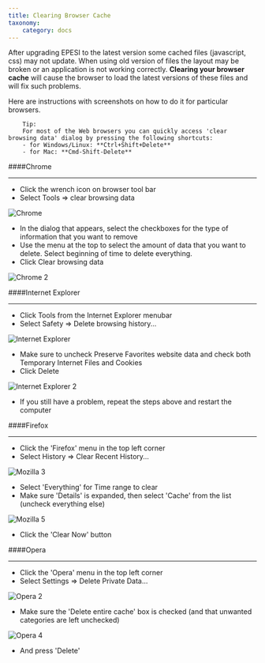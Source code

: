 ```yaml
---
title: Clearing Browser Cache
taxonomy:
    category: docs
---
```


After upgrading EPESI to the latest version some cached files (javascript, css) may not update. When using old version of files the layout may be broken or an application is not working correctly. **Clearing your browser cache** will cause the browser to load the latest versions of these files and will fix such problems.

Here are instructions with screenshots on how to do it for particular browsers.

		Tip:
		For most of the Web browsers you can quickly access 'clear browsing data' dialog by pressing the following shortcuts:
		- for Windows/Linux: **Ctrl+Shift+Delete**
		- for Mac: **Cmd-Shift-Delete**

####Chrome
___

* Click the wrench icon on browser tool bar
* Select Tools => clear browsing data

![Chrome](/images/chrome_1.jpg)

* In the dialog that appears, select the checkboxes for the type of information that you want to remove
* Use the menu at the top to select the amount of data that you want to delete. Select beginning of time to delete everything.
* Click Clear browsing data

![Chrome 2](/images/chrome_2.jpg)

####Internet Explorer
___

* Click Tools from the Internet Explorer menubar
* Select Safety => Delete browsing history...

![Internet Explorer](/images/explorer_0.jpg)

* Make sure to uncheck Preserve Favorites website data and check both Temporary Internet Files and Cookies
* Click Delete

![Internet Explorer 2](/images/explorer_2.jpg)

* If you still have a problem, repeat the steps above and restart the computer

####Firefox
___

* Click the 'Firefox' menu in the top left corner
* Select History => Clear Recent History...

![Mozilla 3](/images/mozilla_3.jpg)

* Select 'Everything' for Time range to clear
* Make sure 'Details' is expanded, then select 'Cache' from the list (uncheck everything else)

![Mozilla 5](/images/mozilla_5.jpg)

* Click the 'Clear Now' button

####Opera
___

* Click the 'Opera' menu in the top left corner
* Select Settings => Delete Private Data...

![Opera 2](/images/opera_2.jpg)

* Make sure the 'Delete entire cache' box is checked (and that unwanted categories are left unchecked)

![Opera 4](/images/opera_4.jpg)

* And press 'Delete'
